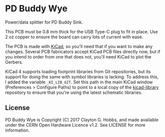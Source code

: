 # PD Buddy Wye

Power/data splitter for PD Buddy Sink.

This PCB must be 0.8 mm thick for the USB Type-C plug to fit in place.  Use
2 oz copper to ensure the board can carry lots of current with ease.

The PCB is made with [KiCad][], so you'll need that if you want to make any
changes.  Several PCB fabricators accept KiCad PCB files directly now, but if
you intend to order from one that does not, you'll need KiCad to plot the
Gerbers.

KiCad 4 supports loading footprint libraries from Git repositories, but its
support for doing the same with symbol libraries is lacking.  To address this,
I added the variable `_KI_LIB_GIT`.  Set this path in the main KiCad window
(Preferences > Configure Paths) to point to a local copy of the
[kicad-library][] repository to ensure that you're using the latest schematic
libraries.

[KiCad]: http://kicad-pcb.org/
[kicad-library]: https://github.com/KiCad/kicad-library/

## License

PD Buddy Wye is Copyright (C) 2017 Clayton G. Hobbs, and made available under
the CERN Open Hardware Licence v1.2.  See LICENSE for more information.
